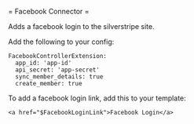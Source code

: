 = Facebook Connector =

Adds a facebook login to the silverstripe site.

Add the following to your config:

```
FacebookControllerExtension:
  app_id: 'app-id'
  api_secret: 'app-secret'
  sync_member_details: true
  create_member: true
```

To add a facebook login link, add this to your template:
```
<a href="$FacebookLoginLink">Facebook Login</a>
```